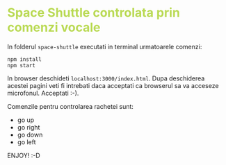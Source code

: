# <span style="color: #bada55;">Space Shuttle controlata prin comenzi vocale</span>

In folderul `space-shuttle` executati in terminal urmatoarele comenzi:

```
npm install
npm start
```

In browser deschideti `localhost:3000/index.html`. Dupa deschiderea acestei pagini veti fi intrebati daca acceptati ca browserul sa va acceseze microfonul. Acceptati :-).

Comenzile pentru controlarea rachetei sunt:

* go up
* go right
* go down
* go left

ENJOY! :-D
